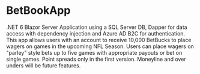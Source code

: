 # BetBookApp
.NET 6 Blazor Server Application using a SQL Server DB, Dapper for data access with dependency injection and Azure AD B2C for authentication. This app allows users with an account to receive 10,000 BetBucks to place wagers on games in the upcoming NFL Season. Users can place wagers on "parley" style bets up to five games with appropriate payouts or bet on single games. Point spreads only in the first version. Moneyline and over unders will be future features.

